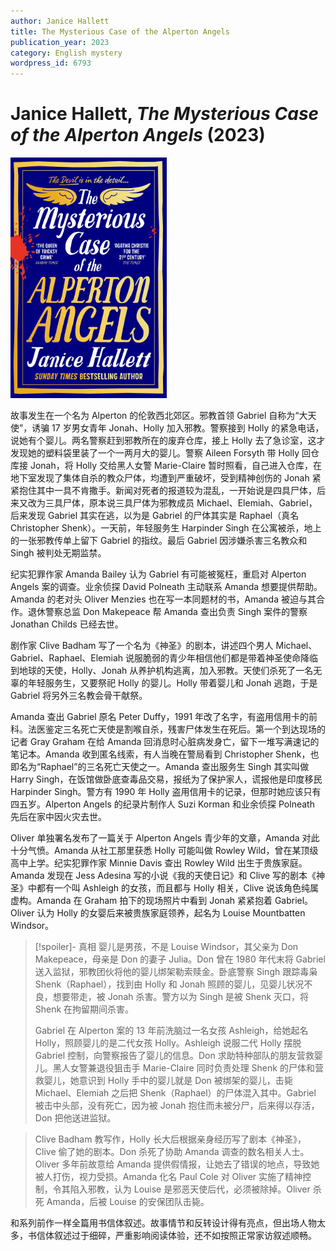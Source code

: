 ```yaml
---
author: Janice Hallett
title: The Mysterious Case of the Alperton Angels
publication_year: 2023
category: English mystery
wordpress_id: 6793
---
```


# Janice Hallett, <i>The Mysterious Case of the Alperton Angels</i> (2023)

<img src=images/2023_cover.jpg width=250/>

故事发生在一个名为 Alperton 的伦敦西北郊区。邪教首领 Gabriel 自称为“大天使”，诱骗 17 岁男女青年 Jonah、Holly 加入邪教。警察接到 Holly 的紧急电话，说她有个婴儿。两名警察赶到邪教所在的废弃仓库，接上 Holly 去了急诊室，这才发现她的塑料袋里装了一个一两月大的婴儿。警察 Aileen Forsyth 带 Holly 回仓库接 Jonah，将 Holly 交给黑人女警 Marie-Claire 暂时照看，自己进入仓库，在地下室发现了集体自杀的教众尸体，均遭到严重破坏，受到精神创伤的 Jonah 紧紧抱住其中一具不肯撒手。新闻对死者的报道较为混乱，一开始说是四具尸体，后来又改为三具尸体，原本说三具尸体为邪教成员 Michael、Elemiah、Gabriel，后来发现 Gabriel 其实在逃，以为是 Gabriel 的尸体其实是 Raphael（真名 Christopher Shenk）。一天前，年轻服务生 Harpinder Singh 在公寓被杀，地上的一张邪教传单上留下 Gabriel 的指纹。最后 Gabriel 因涉嫌杀害三名教众和 Singh 被判处无期监禁。

纪实犯罪作家 Amanda Bailey 认为 Gabriel 有可能被冤枉，重启对 Alperton Angels 案的调查。业余侦探 David Polneath 主动联系 Amanda 想要提供帮助。Amanda 的老对头 Oliver Menzies 也在写一本同题材的书，Amanda 被迫与其合作。退休警察总监 Don Makepeace 帮 Amanda 查出负责 Singh 案件的警察 Jonathan Childs 已经去世。

剧作家 Clive Badham 写了一个名为《神圣》的剧本，讲述四个男人 Michael、Gabriel、Raphael、Elemiah 说服脆弱的青少年相信他们都是带着神圣使命降临到地球的天使，Holly、Jonah 从养护机构逃离，加入邪教。天使们杀死了一名无辜的年轻服务生，又要祭祀 Holly 的婴儿。Holly 带着婴儿和 Jonah 逃跑，于是 Gabriel 将另外三名教会骨干献祭。

Amanda 查出 Gabriel 原名 Peter Duffy，1991 年改了名字，有盗用信用卡的前科。法医鉴定三名死亡天使是割喉自杀，残害尸体发生在死后。第一个到达现场的记者 Gray Graham 在给 Amanda 回消息时心脏病发身亡，留下一堆写满速记的笔记本。Amanda 收到匿名线索，有人当晚在警局看到 Christopher Shenk，也即名为“Raphael”的三名死亡天使之一。Amanda 查出服务生 Singh 其实叫做 Harry Singh，在饭馆做卧底查毒品交易，报纸为了保护家人，谎报他是印度移民 Harpinder Singh。警方有 1990 年 Holly 盗用信用卡的记录，但那时她应该只有四五岁。Alperton Angels 的纪录片制作人 Suzi Korman 和业余侦探 Polneath 先后在家中因火灾去世。

Oliver 单独署名发布了一篇关于 Alperton Angels 青少年的文章，Amanda 对此十分气愤。Amanda 从社工那里获悉 Holly 可能叫做 Rowley Wild，曾在某顶级高中上学。纪实犯罪作家 Minnie Davis 查出 Rowley Wild 出生于贵族家庭。Amanda 发现在 Jess Adesina 写的小说《我的天使日记》和 Clive 写的剧本《神圣》中都有一个叫 Ashleigh 的女孩，而且都与 Holly 相关，Clive 说该角色纯属虚构。Amanda 在 Graham 拍下的现场照片中看到 Jonah 紧紧抱着 Gabriel。Oliver 认为 Holly 的女婴后来被贵族家庭领养，起名为 Louise Mountbatten Windsor。

> [!spoiler]- 真相
> 婴儿是男孩，不是 Louise Windsor，其父亲为 Don Makepeace，母亲是 Don 的妻子 Julia。Don 曾在 1980 年代末将 Gabriel 送入监狱，邪教团伙将他的婴儿绑架勒索赎金。卧底警察 Singh 跟踪毒枭 Shenk（Raphael），找到由 Holly 和 Jonah 照顾的婴儿，见婴儿状况不良，想要带走，被 Jonah 杀害。警方以为 Singh 是被 Shenk 灭口，将 Shenk 在拘留期间杀害。
> 
> Gabriel 在 Alperton 案的 13 年前洗脑过一名女孩 Ashleigh，给她起名 Holly，照顾婴儿的是二代女孩 Holly。Ashleigh 说服二代 Holly 摆脱 Gabriel 控制，向警察报告了婴儿的信息。Don 求助特种部队的朋友营救婴儿。黑人女警兼退役狙击手 Marie-Claire 同时负责处理 Shenk 的尸体和营救婴儿，她意识到 Holly 手中的婴儿就是 Don 被绑架的婴儿，击毙 Michael、Elemiah 之后把 Shenk（Raphael）的尸体混入其中。Gabriel 被击中头部，没有死亡，因为被 Jonah 抱住而未被分尸，后来得以存活，Don 把他送进监狱。

> Clive Badham 教写作，Holly 长大后根据亲身经历写了剧本《神圣》，Clive 偷了她的剧本。Don 杀死了协助 Amanda 调查的数名相关人士。Oliver 多年前故意给 Amanda 提供假情报，让她去了错误的地点，导致她被人打伤，视力受损。Amanda 化名 Paul Cole 对 Oliver 实施了精神控制，令其陷入邪教，认为 Louise 是邪恶天使后代，必须被除掉。Oliver 杀死 Amanda，后被 Louise 的安保团队击毙。

和系列前作一样全篇用书信体叙述。故事情节和反转设计得有亮点，但出场人物太多，书信体叙述过于细碎，严重影响阅读体验，还不如按照正常家访叙述顺畅。